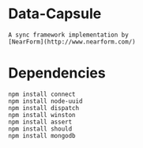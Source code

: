Data-Capsule
============
	A sync framework implementation by 
	[NearForm](http://www.nearform.com/)

Dependencies
============

	npm install connect
	npm install node-uuid
	npm install dispatch 
	npm install winston
	npm install assert
	npm install should
	npm install mongodb